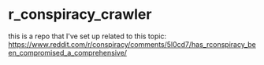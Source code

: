 # r_conspiracy_crawler
this is a repo that I've set up related to this topic: https://www.reddit.com/r/conspiracy/comments/5l0cd7/has_rconspiracy_been_compromised_a_comprehensive/
